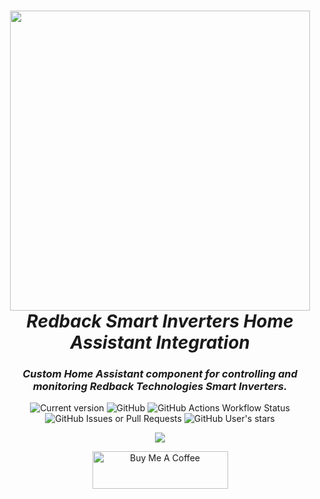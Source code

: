 <h1 align="center">
  <a href="https://www.redbacktech.com"><img src="https://raw.githubusercontent.com/cabberley/ha_redbacktech/main/ha_aemonem_logo.png" width="480"></a>
  <br>
  <i>Redback Smart Inverters Home Assistant Integration</i>
  <br>
  <h3 align="center">
    <i> Custom Home Assistant component for controlling and monitoring Redback Technologies Smart Inverters. </i>
    <br>
  </h3>
</h1>

<p align="center">
  <href="https://github.com/cabberley/HA_RedbackTech/releases"><img src="https://img.shields.io/github/v/release/cabberley/HA_RedbackTech?display_name=tag&include_prereleases&sort=semver" alt="Current version">
  <img alt="GitHub" src="https://img.shields.io/github/license/cabberley/HA_RedbackTech"> <img alt="GitHub Actions Workflow Status" src="https://img.shields.io/github/actions/workflow/status/cabberley/ha_redbacktech/validate.yaml">
  <img alt="GitHub Issues or Pull Requests" src="https://img.shields.io/github/issues/cabberley/ha_redbacktech"> <img alt="GitHub User's stars" src="https://img.shields.io/github/stars/cabberley">

</p>
<p align="center">
    <a href="https://github.com/hacs/integration"><img src="https://img.shields.io/badge/HACS-Custom-41BDF5.svg"></a>
</p>
<p align="center">
  <a href="https://www.buymeacoffee.com/cabberley" target="_blank"><img src="https://cdn.buymeacoffee.com/buttons/v2/default-blue.png" alt="Buy Me A Coffee" style="height: 60px !important;width: 217px !important;" ></a>
</p>
